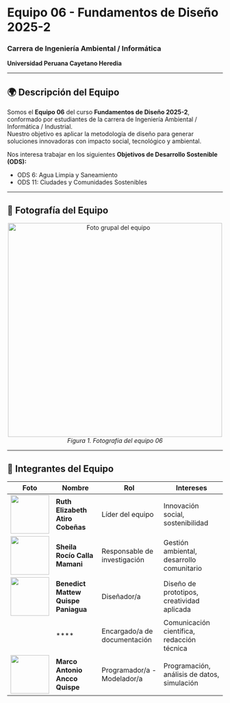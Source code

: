 # Equipo 06 - Fundamentos de Diseño 2025-2  
### Carrera de Ingeniería Ambiental / Informática
**Universidad Peruana Cayetano Heredia**

---

## 🌍 Descripción del Equipo  
Somos el **Equipo 06** del curso **Fundamentos de Diseño 2025-2**, conformado por estudiantes de la carrera de Ingeniería Ambiental / Informática / Industrial.  
Nuestro objetivo es aplicar la metodología de diseño para generar soluciones innovadoras con impacto social, tecnológico y ambiental.  

Nos interesa trabajar en los siguientes **Objetivos de Desarrollo Sostenible (ODS):**  
- ODS 6: Agua Limpia y Saneamiento
- ODS 11: Ciudades y Comunidades Sostenibles  

---

## 📸 Fotografía del Equipo  
<p align="center">
  <img src="/Recursos/Imágenes/equipo.png" alt="Foto grupal del equipo" width="500"/><br>
  <em>Figura 1. Fotografía del equipo 06</em>
</p>

---

## 👥 Integrantes del Equipo  

| Foto | Nombre | Rol | Intereses |
|------|--------|-----|-----------|
| <img src="/Recursos/Imágenes/result_RUTH.png" width="90"/> | **Ruth Elizabeth Atiro Cobeñas** | Líder del equipo | Innovación social, sostenibilidad |
| <img src="/Recursos/Imágenes/result_SHEY.png" width="90"/> | **Sheila Rocío Calla Mamani** | Responsable de investigación | Gestión ambiental, desarrollo comunitario |
| <img src="/Recursos/Imágenes/result_BENEDICT.png" width="90"/> | **Benedict Mattew Quispe Paniagua** | Diseñador/a | Diseño de prototipos, creatividad aplicada |
|  | **** | Encargado/a de documentación | Comunicación científica, redacción técnica |
| <img src="/Recursos/Imágenes/result_MARCO.png" width="90"/> | **Marco Antonio Ancco Quispe** | Programador/a - Modelador/a | Programación, análisis de datos, simulación |
